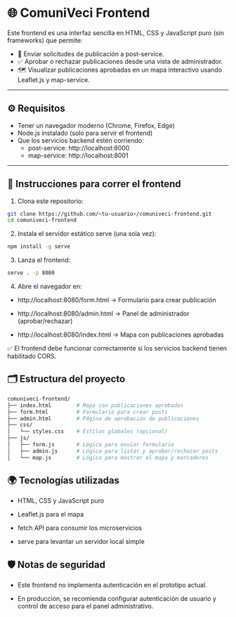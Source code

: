 # 🌐 ComuniVeci Frontend

Este frontend es una interfaz sencilla en HTML, CSS y JavaScript puro (sin frameworks) que permite:

- 📝 Enviar solicitudes de publicación a post-service.
- ✅ Aprobar o rechazar publicaciones desde una vista de administrador.
- 🗺️ Visualizar publicaciones aprobadas en un mapa interactivo usando Leaflet.js y map-service.

---

## ⚙️ Requisitos

- Tener un navegador moderno (Chrome, Firefox, Edge)
- Node.js instalado (solo para servir el frontend)
- Que los servicios backend estén corriendo:
  - post-service: http://localhost:8000
  - map-service: http://localhost:8001

---

## 🚀 Instrucciones para correr el frontend

1. Clona este repositorio:

```bash
git clone https://github.com/<tu-usuario>/comuniveci-frontend.git
cd comuniveci-frontend
```

2. Instala el servidor estático serve (una sola vez):

```bash
npm install -g serve
```

3. Lanza el frontend:

```bash
serve . -p 8080
```

4. Abre el navegador en:

- http://localhost:8080/form.html → Formulario para crear publicación

- http://localhost:8080/admin.html → Panel de administrador (aprobar/rechazar)

- http://localhost:8080/index.html → Mapa con publicaciones aprobadas


✅ El frontend debe funcionar correctamente si los servicios backend tienen habilitado CORS.

## 🗂️ Estructura del proyecto

```bash
comuniveci-frontend/
├── index.html        # Mapa con publicaciones aprobadas
├── form.html         # Formulario para crear posts
├── admin.html        # Página de aprobación de publicaciones
├── css/
│   └── styles.css    # Estilos globales (opcional)
├── js/
│   ├── form.js       # Lógica para enviar formulario
│   ├── admin.js      # Lógica para listar y aprobar/rechazar posts
│   └── map.js        # Lógica para mostrar el mapa y marcadores
```

## 🌍 Tecnologías utilizadas

- HTML, CSS y JavaScript puro

- Leaflet.js para el mapa

- fetch API para consumir los microservicios

- serve para levantar un servidor local simple

## 🛡️ Notas de seguridad

- Este frontend no implementa autenticación en el prototipo actual.

- En producción, se recomienda configurar autenticación de usuario y control de acceso para el panel administrativo.